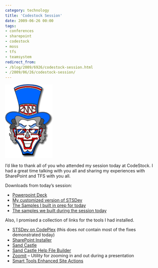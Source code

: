```yaml
---
category: technology
title: 'Codestock Session'
date: 2009-06-26 00:00
tags:
- conferences
- sharepoint
- codestock
- moss
- tfs
- teamsystem
redirect_from:
- /blog/2009/6926/codestock-session.html
- /2009/06/26/codestock-session/
---
```

<img alt='Nerd Skull' src='/images/nerdSkull_logo_2009_091C8A70.png' class='blogimage img-responsive'>

I’d like to thank all of you who attended my session today at CodeStock. I had a great time talking with you all and sharing my experiences with SharePoint and TFS with you all.

Downloads from today’s session:

* [Powerpoint Deck](http://cid-0ca99f1c887519c0.skydrive.live.com/self.aspx/Public/CodeStock09/CodeStock02.pptx)
* [My customized version of STSDev](http://cid-0ca99f1c887519c0.skydrive.live.com/self.aspx/Public/CodeStock09/STSDev%7C_rgillen.zip)
* [The Samples I built in prep for today](http://cid-0ca99f1c887519c0.skydrive.live.com/self.aspx/Public/CodeStock09/GeneralSamples.zip)
* [The samples we built during the session today](http://cid-0ca99f1c887519c0.skydrive.live.com/self.aspx/Public/CodeStock09/CodeStockSamples.zip)

Also, I promised a collection of links for the tools I had installed.

* [STSDev on CodePlex](http://stsdev.codeplex.com/) (this does *not* contain most of the fixes demonstrated today)
* [SharePoint Installer](http://www.codeplex.com/Wiki/View.aspx?ProjectName=sharepointinstaller)
* [Sand Castle](http://sandcastle.codeplex.com/)
* [Sand Castle Help File Builder](http://shfb.codeplex.com/)
* [Zoomit](http://technet.microsoft.com/en-us/sysinternals/bb897434.aspx) – Utility for zooming in and out during a presentation
* [Smart Tools Enhanced Site Actions](http://smarttools.codeplex.com/Release/ProjectReleases.aspx?ReleaseId=22111#DownloadId=56023)
